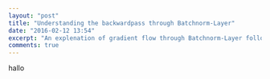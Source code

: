 ```yaml
---
layout: "post"
title: "Understanding the backwardpass through Batchnorm-Layer"
date: "2016-02-12 13:54"
excerpt: "An explenation of gradient flow through Batchnorm-Layer following the circuit represantation learned in Standfords class CS231n."
comments: true
---
```


hallo

